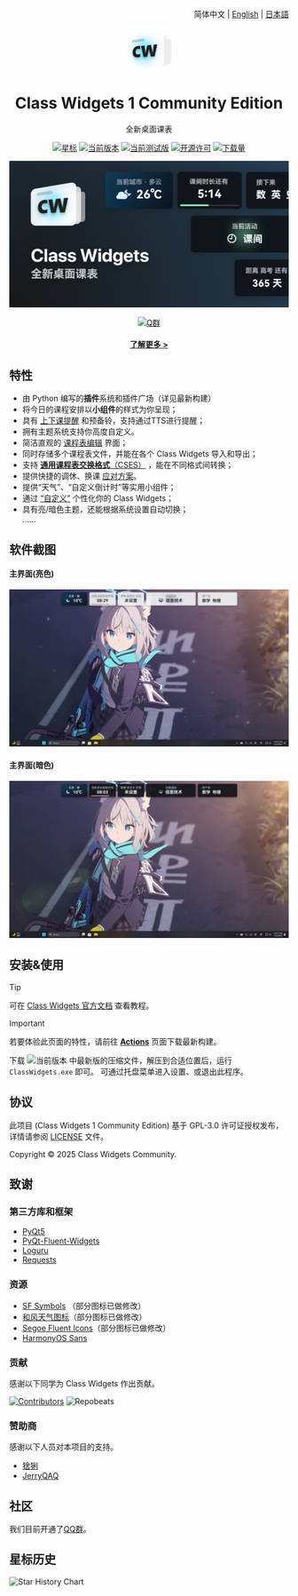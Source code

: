 <div align="right">
简体中文 | <a href="/docs/readme/README.en_US.md">English</a> | <a href="/docs/readme/README.ja.md">日本語</a>
</div>

<!--

> [!WARNING]
> Class Widgets *1* 目前完全由社区开发者进行开发，而您在 Class Widgets 主仓库（即本仓库）提出的议题和提交的贡献将主要由以下四位成员接收和审查：
>
> [![](https://images.weserv.nl/?url=github.com/pizeroLOL.png?v=4&h=80&w=80&mask=circle&maxage=7d)](https://github.com/pizeroLOL) [![](https://images.weserv.nl/?url=github.com/IsHPDuwu.png?v=4&h=80&w=80&mask=circle&maxage=7d)](https://github.com/IsHPDuwu) [![](https://images.weserv.nl/?url=github.com/baiyao105.png?v=4&h=80&w=80&mask=circle&maxage=7d)](https://github.com/baiyao105) [![](https://images.weserv.nl/?url=github.com/Artist-MOBAI.png?v=4&h=80&w=80&mask=circle&maxage=7d)](https://github.com/Artist-MOBAI)
>
> 有任何需要社区开发者帮忙的地方，请前往 QQ 群或提 issue

-->

<p align="center">
  <img width="16%" align="center" src="img/Logo.png" alt="logo">
</p>
  <h1 align="center">
  Class Widgets 1
  Community Edition
</h1>
<p align="center">
 全新桌面课表
</p>

<div align="center">

[![星标](https://img.shields.io/github/stars/Class-Widgets-Community/Class-Widgets-1-Community-Edition?style=for-the-badge&color=orange&label=%E6%98%9F%E6%A0%87)](https://github.com/Class-Widgets/Class-Widgets)
[![当前版本](https://img.shields.io/github/v/release/Class-Widgets-Community/Class-Widgets-1-Community-Edition?style=for-the-badge&color=purple&label=%E5%BD%93%E5%89%8D%E7%89%88%E6%9C%AC)](https://github.com/Class-Widgets/Class-Widgets/releases/latest)
[![当前测试版](https://img.shields.io/github/v/tag/Class-Widgets-Community/Class-Widgets-1-Community-Edition?include_prereleases&label=%E5%BD%93%E5%89%8D%E6%B5%8B%E8%AF%95%E7%89%88&color=yellow&style=for-the-badge)](https://github.com/Class-Widgets/Class-Widgets/actions)
[![开源许可](https://img.shields.io/badge/license-GPLv3-blue.svg?label=%E5%BC%80%E6%BA%90%E8%AE%B8%E5%8F%AF%E8%AF%81&style=for-the-badge)](https://github.com/Class-Widgets/Class-Widgets?tab=GPL-3.0-1-ov-file)
[![下载量](https://img.shields.io/github/downloads/Class-Widgets-Community/Class-Widgets-1-Community-Edition/total.svg?label=%E4%B8%8B%E8%BD%BD%E9%87%8F&color=green&style=for-the-badge)](https://github.com/Class-Widgets/Class-Widgets)
<!--
[![翻译状态](https://hosted.weblate.org/widget/class-widgets-1/view/svg-badge.svg)](https://hosted.weblate.org/engage/class-widgets-1/)
[![翻译状态](https://hosted.weblate.org/widget/class-widgets-1/view/language-badge.svg)](https://hosted.weblate.org/engage/class-widgets-1/)
-->

![Banner](img/Banner.png)

[![Q群](https://img.shields.io/badge/QQ%20%E7%BE%A4-659521627-blue.svg?logo=qq&color=blue&style=for-the-badge)](https://qm.qq.com/cgi-bin/qm/qr?k=leZfEvwmQEMGJa7LPLFqT5YHgIkajCJD&authKey=TPhyEltQBtd+U9DvnMtsXNJUHJKvEzKXsTouTOxzdpwroBa4mltsLFFeeUnpAcay)


#### [了解更多 >](https://www.bilibili.com/video/BV1xwW9eyEGu/)

</div>

## 特性

- 由 Python 编写的**插件**系统和插件广场（详见最新构建）
- 将今日的课程安排以**小组件**的样式为你呈现；
- 具有 [上下课提醒](https://www.yuque.com/rinlit/class-widgets_help/fv2ou1i1ngap0hrl) 和预备铃，支持通过TTS进行提醒；
- 拥有主题系统支持你高度自定义。
- 简洁直观的 [课程表编辑](https://www.yuque.com/rinlit/class-widgets_help/oozelh8r56tmw0xb) 界面；
- 同时存储多个课程表文件，并能在各个 Class Widgets 导入和导出；
- 支持 [**通用课程表交换格式**（CSES）](https://github.com/SmartTeachCN/CSES) ，能在不同格式间转换；
- 提供快捷的调休、换课 [应对方案](https://www.yuque.com/rinlit/class-widgets_help/gc4epffu7g5bf9os)。
- 提供“天气”、“自定义倒计时”等实用小组件；
- 通过 [“自定义”](https://www.yuque.com/rinlit/class-widgets_help/qyly70ht1ogge1pi) 个性化你的 Class Widgets；
- 具有亮/暗色主题，还能根据系统设置自动切换；<br>……

## 软件截图

#### 主界面(亮色)

![scrshot_0](img/screenshot_0.png)

#### 主界面(暗色)

![scrshot_0](img/screenshot_1.png)

## 安装&使用

> [!TIP]
> 可在 [Class Widgets 官方文档](https://www.yuque.com/rinlit/class-widgets_help/gs3gsbms1iivgibm) 查看教程。

> [!IMPORTANT]
> 若要体验此页面的特性，请前往 [**Actions**](https://github.com/Class-Widgets-Community/Class-Widgets-1-Community-Edition/actions) 页面下载最新构建。

下载 ![当前版本](https://img.shields.io/github/v/release/Class-Widgets-Community/Class-Widgets-1-Community-Edition?style=flat&color=purple&label=%E5%BD%93%E5%89%8D%E7%89%88%E6%9C%AC) 中最新版的压缩文件，解压到合适位置后，运行 `ClassWidgets.exe` 即可。
可通过托盘菜单进入设置、或退出此程序。

## 协议

此项目 (Class Widgets 1 Community Edition) 基于 GPL-3.0 许可证授权发布，详情请参阅 [LICENSE](./LICENSE) 文件。

Copyright © 2025 Class Widgets Community.

## 致谢

### 第三方库和框架

- [PyQt5](https://www.riverbankcomputing.com/static/Docs/PyQt5/)
- [PyQt-Fluent-Widgets](https://github.com/zhiyiYo/PyQt-Fluent-Widgets)
- [Loguru](https://github.com/Delgan/loguru)
- [Requests](https://github.com/psf/requests)

### 资源

- [SF Symbols](https://developer.apple.com/cn/sf-symbols/) （部分图标已做修改）
- [和风天气图标](https://icons.qweather.com/)（部分图标已做修改）
- [Segoe Fluent Icons](https://learn.microsoft.com/zh-cn/windows/apps/design/style/segoe-fluent-icons-font)（部分图标已做修改）
- [HarmonyOS Sans](https://developer.huawei.com/consumer/cn/design/resource/)

### 贡献

感谢以下同学为 Class Widgets 作出贡献。

[![Contributors](http://contrib.nn.ci/api?repo=Class-Widgets/Class-Widgets&repo=Class-Widgets/plugin-plaza&repo=Class-Widgets/cw-interim-site)](https://github.com/Class-Widgets/Class-Widgets/graphs/contributors)
![Repobeats](https://repobeats.axiom.co/api/embed/9d06f1435d1b14cb7837d1e863e55f24cc98df23.svg "Repobeats analytics image")

### 赞助商

感谢以下人员对本项目的支持。

- [猞猁](http://dq6666.cn/)
- [JerryQAQ](http://hub.rinlit.cn/)

<!--

感谢以下赞助商对本项目的支持。

由 [Weblate](https://hosted.weblate.org/engage/class-widgets-1/) 提供免费的翻译平台

[![翻译状态](https://hosted.weblate.org/widget/class-widgets-1/view/open-graph.png)](https://hosted.weblate.org/engage/class-widgets-1/)

#### 翻译状态

[![翻译状态](https://hosted.weblate.org/widget/class-widgets-1/view/multi-auto.svg)](https://hosted.weblate.org/engage/class-widgets-1/)

<table>
  <tr>
    <td>
      <img alt="SignPath" src="https://signpath.org/assets/favicon-50x50.png" />
    </td>
    <td>
    Free code signing on Windows provided by <a href="https://signpath.io">SignPath.io</a>, certificate by <a href="https://signpath.org/">SignPath Foundation</a><br/>
    由 <a href="https://signpath.io">SignPath.io</a> 提供 Windows 上的免费代码签名，由 <a href="https://signpath.org">SignPath Foundation</a> 提供证书
    </td>
  </tr>
</table>


## 代码签名策略

- 由 [SignPath.io](https://about.signpath.io/) 提供代码签名，由 [SignPath Foundation](https://signpath.org/) 提供证书

- 提交者和审阅者：[团队成员](https://github.com/orgs/Class-Widgets-Community/people)

- 审批者：[所有者](https://github.com/orgs/Class-Widgets-Community/people?query=role%3Aowner)

-除非用户或安装或操作它的人特别要求，否则本程序不会将任何信息传输到其他网络系统。

-->

## 社区

我们目前开通了[QQ群](https://qm.qq.com/cgi-bin/qm/qr?k=leZfEvwmQEMGJa7LPLFqT5YHgIkajCJD&authKey=TPhyEltQBtd+U9DvnMtsXNJUHJKvEzKXsTouTOxzdpwroBa4mltsLFFeeUnpAcay)。

## 星标历史

<picture>
   <source media="(prefers-color-scheme: dark)" srcset="https://api.star-history.com/svg?repos=Class-Widgets-Community/Class-Widgets-1-Community-Edition&type=Date&theme=dark" />
   <source media="(prefers-color-scheme: light)" srcset="https://api.star-history.com/svg?repos=Class-Widgets-Community/Class-Widgets-1-Community-Edition&type=Date" />
   <img alt="Star History Chart" src="https://api.star-history.com/svg?repos=Class-Widgets-Community/Class-Widgets-1-Community-Edition&type=Date" />
 </picture>


